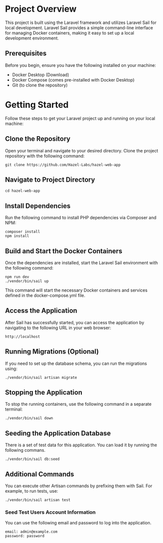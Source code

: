 # Project Overview
This project is built using the Laravel framework and utilizes Laravel Sail for local development. Laravel Sail provides a simple command-line interface for managing Docker containers, making it easy to set up a local development environment.

## Prerequisites
Before you begin, ensure you have the following installed on your machine:

- Docker Desktop (Download)
- Docker Compose (comes pre-installed with Docker Desktop)
- Git (to clone the repository)

# Getting Started
Follow these steps to get your Laravel project up and running on your local machine:

## Clone the Repository
Open your terminal and navigate to your desired directory. Clone the project repository with the following command:

```
git clone https://github.com/Hazel-Labs/hazel-web-app
```


## Navigate to Project Directory

```
cd hazel-web-app
```

## Install Dependencies
Run the following command to install PHP dependencies via Composer and NPM:

```
composer install
npm install
```

## Build and Start the Docker Containers
Once the dependencies are installed, start the Laravel Sail environment with the following command:

```
npm run dev
./vendor/bin/sail up
```

This command will start the necessary Docker containers and services defined in the docker-compose.yml file.

## Access the Application
After Sail has successfully started, you can access the application by navigating to the following URL in your web browser:

```
http://localhost
```


## Running Migrations (Optional)
If you need to set up the database schema, you can run the migrations using:

```
./vendor/bin/sail artisan migrate
```

## Stopping the Application
To stop the running containers, use the following command in a separate terminal:

```
./vendor/bin/sail down
```

## Seeding the Application Database
There is a set of test data for this application. You can load it by running the following commans.

```
./vendor/bin/sail db:seed
```


## Additional Commands
You can execute other Artisan commands by prefixing them with Sail. For example, to run tests, use:

```
./vendor/bin/sail artisan test
```

### Seed Test Users Account Information

You can use the following email and password to log into the application.

```
email: admin@example.com
password: password
```

